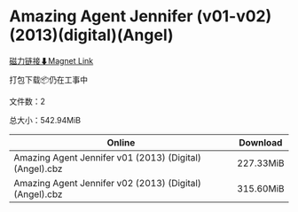 # Amazing Agent Jennifer (v01-v02)(2013)(digital)(Angel)

[磁力链接⬇Magnet Link](magnet:?xt=urn:btih:66efb9bc541999dd551bea8716fdcbb7cb828168&dn=Amazing%20Agent%20Jennifer%20%28v01-v02%29%282013%29%28digital%29%28Angel%29)

打包下载📦仍在工事中

文件数：2

总大小：542.94MiB

Online | Download
--- | ---
Amazing Agent Jennifer v01 (2013) (Digital) (Angel).cbz | 227.33MiB
Amazing Agent Jennifer v02 (2013) (Digital) (Angel).cbz | 315.60MiB